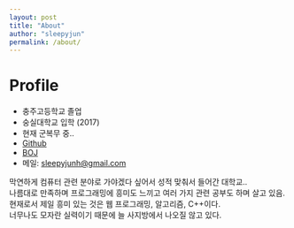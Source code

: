 ```yaml
---
layout: post
title: "About"
author: "sleepyjun"
permalink: /about/
---
```


# Profile
- 충주고등학교 졸업
- 숭실대학교 입학 (2017)
- 현재 군복무 중..
- [Github](https://github.com/sleepyjun)
- [BOJ](https://www.acmicpc.net/user/sestrik)  
- 메일: sleepyjunh@gmail.com  
  
막연하게 컴퓨터 관련 분야로 가야겠다 싶어서 성적 맞춰서 들어간 대학교..  
나름대로 만족하며 프로그래밍에 흥미도 느끼고 여러 가지 관련 공부도 하며 살고 있음.  
현재로서 제일 흥미 있는 것은 웹 프로그래밍, 알고리즘, C++이다.  
너무나도 모자란 실력이기 때문에 늘 사지방에서 나오질 않고 있다.